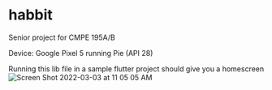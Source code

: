 # habbit
Senior project for CMPE 195A/B

Device: Google Pixel 5 running Pie (API 28)

Running this lib file in a sample flutter project should give you a homescreen 
![Screen Shot 2022-03-03 at 11 05 05 AM](https://user-images.githubusercontent.com/91718550/156634576-5ca50581-1b47-4d47-8a0f-1ce3f6ff14c9.png)
